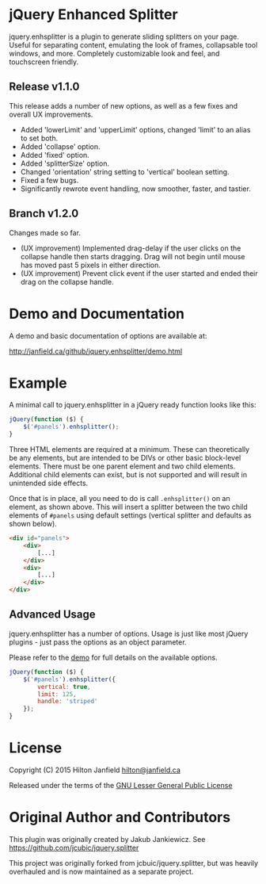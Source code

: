 # jQuery Enhanced Splitter

jquery.enhsplitter is a plugin to generate sliding splitters on your page. Useful for separating content, emulating the
look of frames, collapsable tool windows, and more. Completely customizable look and feel, and touchscreen friendly.

## Release v1.1.0

This release adds a number of new options, as well as a few fixes and overall UX improvements.
- Added 'lowerLimit' and 'upperLimit' options, changed 'limit' to an alias to set both.
- Added 'collapse' option.
- Added 'fixed' option.
- Added 'splitterSize' option.
- Changed 'orientation' string setting to 'vertical' boolean setting.
- Fixed a few bugs.
- Significantly rewrote event handling, now smoother, faster, and tastier.

## Branch v1.2.0

Changes made so far.
- (UX improvement) Implemented drag-delay if the user clicks on the collapse handle then starts dragging.
  Drag will not begin until mouse has moved past 5 pixels in either direction.
- (UX improvement) Prevent click event if the user started and ended their drag on the collapse handle.

# Demo and Documentation

A demo and basic documentation of options are available at:

<http://janfield.ca/github/jquery.enhsplitter/demo.html>

# Example

A minimal call to jquery.enhsplitter in a jQuery ready function looks like this:

```javascript
jQuery(function ($) {
    $('#panels').enhsplitter();
}
```

Three HTML elements are required at a minimum. These can theoretically be any elements, but are intended
to be DIVs or other basic block-level elements. There must be one parent element and two child
elements. Additional child elements can exist, but is not supported and will result in unintended
side effects.

Once that is in place, all you need to do is call `.enhsplitter()` on an element, as shown above.
This will insert a splitter between the two child elements of `#panels` using default
settings (vertical splitter and defaults as shown below).

```html
<div id="panels">
    <div>
        [...]
    </div>
    <div>
        [...]
    </div>
</div>
```

Advanced Usage
--------------

jquery.enhsplitter has a number of options. Usage is just like most jQuery plugins -
just pass the options as an object parameter.

Please refer to the [demo](http://janfield.ca/github/jquery.enhsplitter/demo.html) for full details on the
available options.

```javascript
jQuery(function ($) {
    $('#panels').enhsplitter({
        vertical: true,
        limit: 125,
        handle: 'striped'
    });
}
```


# License

Copyright (C) 2015 Hilton Janfield <hilton@janfield.ca>

Released under the terms of the [GNU Lesser General Public License](http://www.gnu.org/licenses/lgpl.html)

# Original Author and Contributors

This plugin was originally created by Jakub Jankiewicz. See https://github.com/jcubic/jquery.splitter

This project was originally forked from jcbuic/jquery.splitter, but was heavily overhauled and is now maintained as a
separate project.
